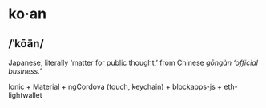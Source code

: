 # ko·an
## /ˈkōän/

Japanese, literally ‘matter for public thought,’ from Chinese _gōngàn_ *‘official business.’*

Ionic + Material + ngCordova (touch, keychain) + blockapps-js + eth-lightwallet
